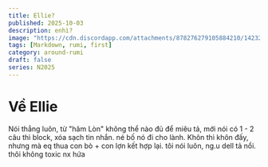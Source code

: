 ```yaml
---
title: Ellie?
published: 2025-10-03
description: enhì?
image: "https://cdn.discordapp.com/attachments/878276279105884210/1423243282724421673/tenor.gif?ex=68e042d9&is=68def159&hm=0a80d271e1602239ed0acedba5e53adc424265088ff135a49c9013112cb535cb&"
tags: [Markdown, rumi, first]
category: around-rumi
draft: false
series: N2025
---
```

# Về Ellie

Nói thẳng luôn, từ "hãm Lòn" không thể nào đủ để miêu tả, mới nói có 1 - 2 câu thì block, xóa sạch tin nhắn. né bố nó đi cho lành.
Khôn thì khôn đấy, nhưng mà eq thua con bò + con lợn kết hợp lại. tôi nói luôn, ng.u dell tả nổi. thôi không toxic nx hứa
